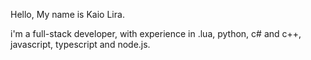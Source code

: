 Hello, My name is Kaio Lira.

i'm a full-stack developer, with experience in .lua, python, c# and c++, javascript, typescript and node.js.
